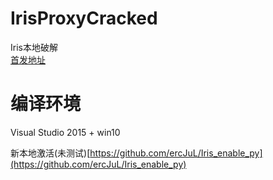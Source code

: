 # IrisProxyCracked
Iris本地破解  
[首发地址](https://www.52pojie.cn/forum.php?mod=viewthread&tid=690218&page=1&extra=#pid18678419)

# 编译环境
Visual Studio 2015 + win10

新本地激活(未测试)[https://github.com/ercJuL/Iris_enable_py](https://github.com/ercJuL/Iris_enable_py)
